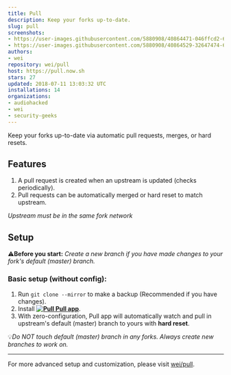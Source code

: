 ```yaml
---
title: Pull
description: Keep your forks up-to-date.
slug: pull
screenshots:
- https://user-images.githubusercontent.com/5880908/40864471-046ffcd2-65c2-11e8-83cb-706e24bde80d.png
- https://user-images.githubusercontent.com/5880908/40864529-32647474-65c2-11e8-9cdd-d325f2d7a6e4.png
authors:
- wei
repository: wei/pull
host: https://pull.now.sh
stars: 27
updated: 2018-07-11 13:03:32 UTC
installations: 14
organizations:
- audiohacked
- wei
- security-geeks
---
```


Keep your forks up-to-date via automatic pull requests, merges, or hard resets.


## Features

 1. A pull request is created when an upstream is updated (checks periodically).
 1. Pull requests can be automatically merged or hard reset to match upstream.

_Upstream must be in the same fork network_


## Setup

:warning:**Before you start:** _Create a new branch if you have made changes to your fork's default (master) branch._


### Basic setup (without config):

 1. Run `git clone --mirror` to make a backup (Recommended if you have changes).
 1. Install **[![Pull](https://cdn.rawgit.com/wei/40d98877c6ac5f917d78ccfe72a0f928/raw/0f6ee2e8715412295998e68754027505f30d0f91/pull-18h.svg) Pull app](https://github.com/apps/pull)**.
 1. With zero-configuration, Pull app will automatically watch and pull in upstream's default (master) branch to yours with **hard reset**.

:bulb:_Do NOT touch default (master) branch in any forks. Always create new branches to work on._


-----
For more advanced setup and customization, please visit [wei/pull](https://github.com/wei/pull#readme).
